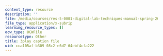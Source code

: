 ```yaml
---
content_type: resource
description: ''
file: /media/courses/res-5-0001-digital-lab-techniques-manual-spring-2007/cca105afb30908c2e6d764ebf4cfa222_cG6QrqS4ruQ.srt
file_type: application/x-subrip
learning_resource_types: []
ocw_type: OCWFile
resourcetype: Other
title: 3play caption file
uid: cca105af-b309-08c2-e6d7-64ebf4cfa222
---
```

